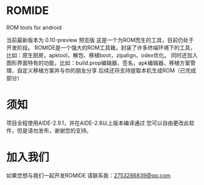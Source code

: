 ROMIDE
======

ROM tools for android

当前最新版本为 0.10-preview 预览版
这是一个为ROM而生的工具，目前仍处于开发阶段。
ROMIDE是一个强大的ROM工具箱，封装了许多终端环境下的工具，比如：原生厨房，apktool，解包、移植boot，zipalign，odex优化。
同时还加入图形界面特有的功能，比如：build.prop编辑器，签名，apk编辑器，移植方案管理，自定义移植方案并与你的朋友分享
后续还将支持提取本机生成ROM（已完成部分）



须知
======
项目全程使用AIDE-2.9.1，并在AIDE-2.8以上版本编译通过
您可以自由更改此软件，但是请勿发布，谢谢您的支持。



加入我们
========
如果您想与我们一起开发ROMIDE
请联系我：2753286839@qq.com

